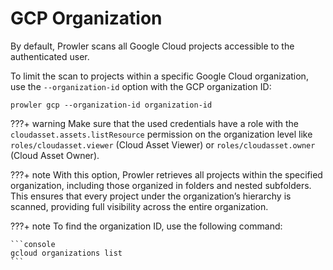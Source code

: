 # GCP Organization

By default, Prowler scans all Google Cloud projects accessible to the authenticated user.

To limit the scan to projects within a specific Google Cloud organization, use the `--organization-id` option with the GCP organization ID:

```console
prowler gcp --organization-id organization-id
```

???+ warning
    Make sure that the used credentials have a role with the `cloudasset.assets.listResource` permission on the organization level like `roles/cloudasset.viewer` (Cloud Asset Viewer) or `roles/cloudasset.owner` (Cloud Asset Owner).

???+ note
    With this option, Prowler retrieves all projects within the specified organization, including those organized in folders and nested subfolders. This ensures that every project under the organization’s hierarchy is scanned, providing full visibility across the entire organization.

???+ note
    To find the organization ID, use the following command:

    ```console
    gcloud organizations list
    ```
